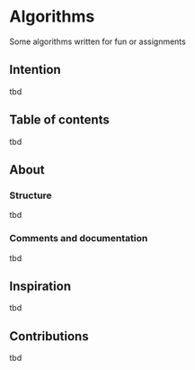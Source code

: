# Algorithms
Some algorithms written for fun or assignments

## Intention
tbd
## Table of contents
tbd
## About
### Structure
tbd
### Comments and documentation
tbd
## Inspiration
tbd
## Contributions
tbd
